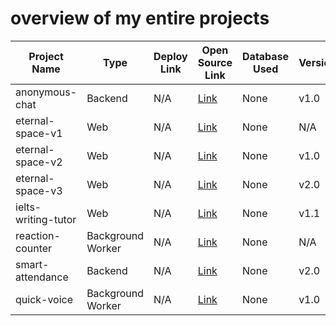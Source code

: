 # overview of my entire projects

| **Project Name**        | **Type**            | **Deploy Link**     | **Open Source Link**                | **Database Used** | **Versions** |
|-------------------------|---------------------|---------------------|-------------------------------------|-------------------|-----------------------|
| anonymous-chat           | Backend             | N/A                 | [Link](https://github.com/Komil-jon/anonymous-chat) | None              | v1.0                  |
| eternal-space-v1         | Web                 | N/A                 | [Link](https://github.com/Komil-jon/eternal-space-v1) | None              | N/A                   |
| eternal-space-v2         | Web                 | N/A                 | [Link](https://github.com/Komil-jon/eternal-space-v2) | None              | v1.0                  |
| eternal-space-v3         | Web                 | N/A                 | [Link](https://github.com/Komil-jon/eternal-space-v3) | None              | v2.0                  |
| ielts-writing-tutor      | Web                 | N/A                 | [Link](https://github.com/Komil-jon/ielts-writing-tutor) | None              | v1.1                  |
| reaction-counter         | Background Worker   | N/A                 | [Link](https://github.com/Komil-jon/reaction-counter) | None              | N/A                   |
| smart-attendance         | Backend             | N/A                 | [Link](https://github.com/Komil-jon/smart-attendance) | None              | v2.0                  |
| quick-voice              | Background Worker   | N/A                 | [Link](https://github.com/Komil-jon/quick-voice) | None              | v1.0                  |
